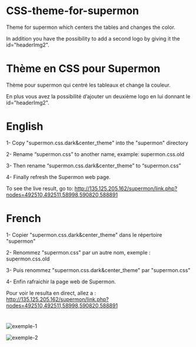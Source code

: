 # CSS-theme-for-supermon
Theme for supermon which centers the tables and changes the color.

In addition you have the possibility to add a second logo by giving it the id="headerImg2".

# Thème en CSS pour Supermon
Thème pour supermon qui centré les tableaux et change la couleur.

En plus vous avez la possibilité d’ajouter un deuxième logo en lui donnant le id="headerImg2".

# English
1- Copy "supermon.css.dark&center_theme" into the "supermon" directory
 
2- Rename “supermon.css” to another name, example: supermon.css.old

3- Then rename “supermon.css.dark&center_theme” to “supermon.css”

4- Finally refresh the Supermon web page.

To see the live result, go to: http://135.125.205.162/supermon/link.php?nodes=492510,492511,58998,590820,588891

# French 
1- Copier "supermon.css.dark&center_theme" dans le répertoire "supermon"
 
2- Renommez "supermon.css" par un autre nom, exemple : supermon.css.old

3- Puis renommez "supermon.css.dark&center_theme" par "supermon.css"

4- Enfin rafraichir la page web de Supermon.

Pour voir le resulta en direct, allez a : http://135.125.205.162/supermon/link.php?nodes=492510,492511,58998,590820,588891

# 
![exemple-1](https://github.com/CN8VX/CSS-theme-for-supermon/assets/85073545/46a95c45-eda5-4a5f-97e1-c70085f97301)

![exemple-2](https://github.com/CN8VX/CSS-theme-for-supermon/assets/85073545/1480436f-f3e1-43b9-ab70-b85d7aba1fca)
